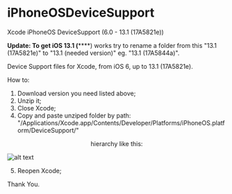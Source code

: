 # iPhoneOSDeviceSupport
Xcode iPhoneOS DeviceSupport (6.0 - 13.1 (17A5821e))

**Update:
To get iOS 13.1 (******) works try to rename a folder from this "13.1 (17A5821e)" to "13.1 (needed version)" eg. "13.1 (17A5844a)".

Device Support files for Xcode, from iOS 6, up to 13.1 (17A5821e).

How to:

1) Download version you need listed above;
2) Unzip it;
3) Close Xcode;
4) Copy and paste unziped folder by path: "/Applications/Xcode.app/Contents/Developer/Platforms/iPhoneOS.platform/DeviceSupport/" 

<p align="center">hierarchy like this:</p>

![alt text](https://github.com/filsv/iPhoneOSDeviceSupport/raw/master/Screen%20Shot%202019-08-02%20at%2015.09.55.png)

5) Reopen Xcode;

Thank You.

